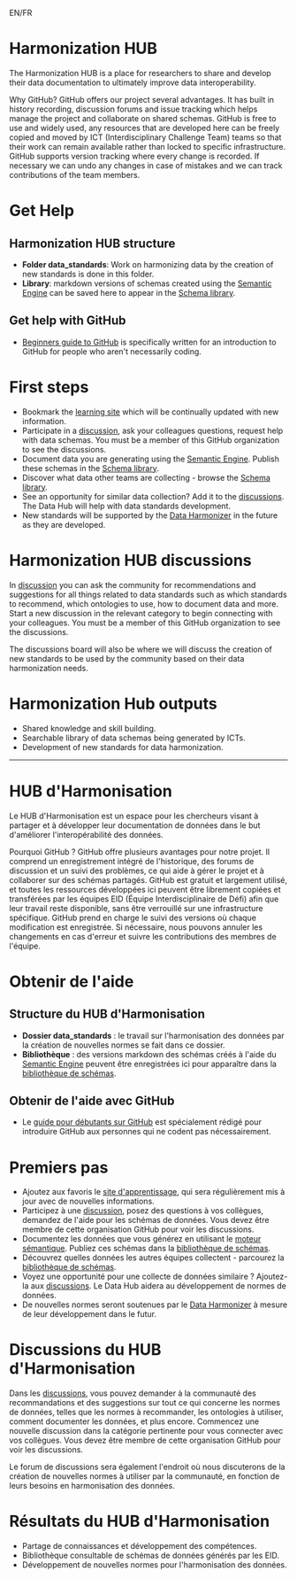 EN/FR

# Harmonization HUB

The Harmonization HUB is a place for researchers to share and develop their data documentation to ultimately improve data interoperability.

Why GitHub?
GitHub offers our project several advantages. It has built in history recording, discussion forums and issue tracking which helps manage the project and collaborate on shared schemas. GitHub is free to use and widely used, any resources that are developed here can be freely copied and moved by ICT (Interdisciplinary Challenge Team) teams so that their work can remain available rather than locked to specific infrastructure. GitHub supports version tracking where every change is recorded. If necessary we can undo any changes in case of mistakes and we can track contributions of the team members. 

# Get Help

## Harmonization HUB structure

* **Folder data_standards**: Work on harmonizing data by the creation of new standards is done in this folder.
* **Library**: markdown versions of schemas created using the [Semantic Engine](https://www.semanticengine.org) can be saved here to appear in the [Schema library](https://climatesmartagcollab.github.io/HUB-Harmonization/).

## Get help with GitHub
* [Beginners guide to GitHub](https://climatesmartagcollab.github.io/Documentation-en/github/) is specifically written for an introduction to GitHub for people who aren't necessarily coding.

# First steps
* Bookmark the [learning site](https://climatesmartagcollab.github.io/Documentation-en/) which will be continually updated with new information.
* Participate in a [discussion](https://github.com/orgs/ClimateSmartAgCollab/discussions), ask your colleagues questions, request help with data schemas. You must be a member of this GitHub organization to see the discussions.
* Document data you are generating using the [Semantic Engine](https://www.semanticengine.org). Publish these schemas in the [Schema library](https://climatesmartagcollab.github.io/HUB-Harmonization/).
* Discover what data other teams are collecting - browse the [Schema library](https://climatesmartagcollab.github.io/HUB-Harmonization/).
* See an opportunity for similar data collection? Add it to the [discussions](https://github.com/orgs/ClimateSmartAgCollab/discussions). The Data Hub will help with data standards development.
* New standards will be supported by the [Data Harmonizer](https://github.com/cidgoh/DataHarmonizer) in the future as they are developed.

# Harmonization HUB discussions

In [discussion](https://github.com/orgs/ClimateSmartAgCollab/discussions) you can ask the community for recommendations and suggestions for all things related to data standards such as which standards to recommend, which ontologies to use, how to document data and more. Start a new discussion in the relevant category to begin connecting with your colleagues. You must be a member of this GitHub organization to see the discussions.

The discussions board will also be where we will discuss the creation of new standards to be used by the community based on their data harmonization needs.

# Harmonization Hub outputs

* Shared knowledge and skill building.
* Searchable library of data schemas being generated by ICTs.
* Development of new standards for data harmonization.

---

# HUB d'Harmonisation

Le HUB d'Harmonisation est un espace pour les chercheurs visant à partager et à développer leur documentation de données dans le but d'améliorer l'interopérabilité des données.

Pourquoi GitHub ?
GitHub offre plusieurs avantages pour notre projet. Il comprend un enregistrement intégré de l'historique, des forums de discussion et un suivi des problèmes, ce qui aide à gérer le projet et à collaborer sur des schémas partagés. GitHub est gratuit et largement utilisé, et toutes les ressources développées ici peuvent être librement copiées et transférées par les équipes EID (Équipe Interdisciplinaire de Défi)  afin que leur travail reste disponible, sans être verrouillé sur une infrastructure spécifique. GitHub prend en charge le suivi des versions où chaque modification est enregistrée. Si nécessaire, nous pouvons annuler les changements en cas d'erreur et suivre les contributions des membres de l'équipe.

# Obtenir de l'aide

## Structure du HUB d'Harmonisation

* **Dossier data_standards** : le travail sur l'harmonisation des données par la création de nouvelles normes se fait dans ce dossier.
* **Bibliothèque** : des versions markdown des schémas créés à l'aide du [Semantic Engine](https://www.semanticengine.org) peuvent être enregistrées ici pour apparaître dans la [bibliothèque de schémas](https://climatesmartagcollab.github.io/HUB-Harmonization/).

## Obtenir de l'aide avec GitHub
* Le [guide pour débutants sur GitHub](https://climatesmartagcollab.github.io/Documentation-fr/github/) est spécialement rédigé pour introduire GitHub aux personnes qui ne codent pas nécessairement.

# Premiers pas
* Ajoutez aux favoris le [site d'apprentissage](https://climatesmartagcollab.github.io/Documentation-fr/), qui sera régulièrement mis à jour avec de nouvelles informations.
* Participez à une [discussion](https://github.com/orgs/ClimateSmartAgCollab/discussions), posez des questions à vos collègues, demandez de l'aide pour les schémas de données. Vous devez être membre de cette organisation GitHub pour voir les discussions.
* Documentez les données que vous générez en utilisant le [moteur sémantique](https://www.semanticengine.org). Publiez ces schémas dans la [bibliothèque de schémas](https://climatesmartagcollab.github.io/HUB-Harmonization/).
* Découvrez quelles données les autres équipes collectent - parcourez la [bibliothèque de schémas](https://climatesmartagcollab.github.io/HUB-Harmonization/).
* Voyez une opportunité pour une collecte de données similaire ? Ajoutez-la aux [discussions](https://github.com/orgs/ClimateSmartAgCollab/discussions). Le Data Hub aidera au développement de normes de données.
* De nouvelles normes seront soutenues par le [Data Harmonizer](https://github.com/cidgoh/DataHarmonizer) à mesure de leur développement dans le futur.

# Discussions du HUB d'Harmonisation

Dans les [discussions](https://github.com/orgs/ClimateSmartAgCollab/discussions), vous pouvez demander à la communauté des recommandations et des suggestions sur tout ce qui concerne les normes de données, telles que les normes à recommander, les ontologies à utiliser, comment documenter les données, et plus encore. Commencez une nouvelle discussion dans la catégorie pertinente pour vous connecter avec vos collègues. Vous devez être membre de cette organisation GitHub pour voir les discussions.

Le forum de discussions sera également l'endroit où nous discuterons de la création de nouvelles normes à utiliser par la communauté, en fonction de leurs besoins en harmonisation des données.

# Résultats du HUB d'Harmonisation

* Partage de connaissances et développement des compétences.
* Bibliothèque consultable de schémas de données générés par les EID.
* Développement de nouvelles normes pour l'harmonisation des données.

